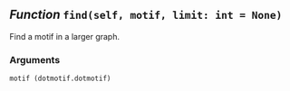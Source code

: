 ## *Function* `find(self, motif, limit: int = None)`


Find a motif in a larger graph.

### Arguments
    motif (dotmotif.dotmotif)

